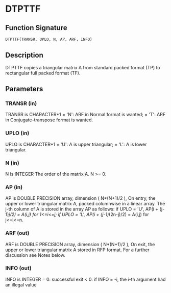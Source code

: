 # DTPTTF

## Function Signature

```fortran
DTPTTF(TRANSR, UPLO, N, AP, ARF, INFO)
```

## Description


 DTPTTF copies a triangular matrix A from standard packed format (TP)
 to rectangular full packed format (TF).

## Parameters

### TRANSR (in)

TRANSR is CHARACTER*1 = 'N': ARF in Normal format is wanted; = 'T': ARF in Conjugate-transpose format is wanted.

### UPLO (in)

UPLO is CHARACTER*1 = 'U': A is upper triangular; = 'L': A is lower triangular.

### N (in)

N is INTEGER The order of the matrix A. N >= 0.

### AP (in)

AP is DOUBLE PRECISION array, dimension ( N*(N+1)/2 ), On entry, the upper or lower triangular matrix A, packed columnwise in a linear array. The j-th column of A is stored in the array AP as follows: if UPLO = 'U', AP(i + (j-1)*j/2) = A(i,j) for 1<=i<=j; if UPLO = 'L', AP(i + (j-1)*(2n-j)/2) = A(i,j) for j<=i<=n.

### ARF (out)

ARF is DOUBLE PRECISION array, dimension ( N*(N+1)/2 ), On exit, the upper or lower triangular matrix A stored in RFP format. For a further discussion see Notes below.

### INFO (out)

INFO is INTEGER = 0: successful exit < 0: if INFO = -i, the i-th argument had an illegal value

